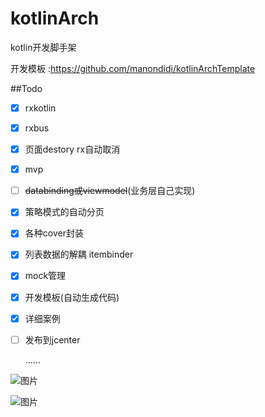 # kotlinArch
kotlin开发脚手架

开发模板 :https://github.com/manondidi/kotlinArchTemplate





##Todo
- [x] rxkotlin

- [x] rxbus

- [x] 页面destory rx自动取消

- [x] mvp

- [ ] ~~databinding或viewmodel~~(业务层自己实现)

- [x] 策略模式的自动分页

- [x] 各种cover封装

- [x] 列表数据的解耦 itembinder

- [x] mock管理

- [x] 开发模板(自动生成代码)

- [x] 详细案例

- [ ] 发布到jcenter

  ......



![图片](https://raw.githubusercontent.com/manondidi/kotlinArch/master/sc1.jpg)

![图片](https://raw.githubusercontent.com/manondidi/kotlinArch/master/sc2.jpg)





